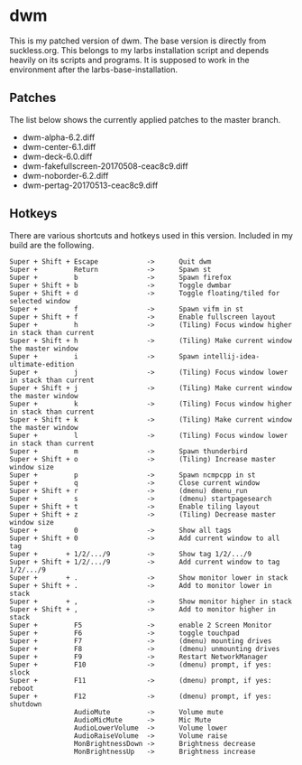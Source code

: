 # dwm
This is my patched version of dwm. The base version is directly from suckless.org.
This belongs to my larbs installation script and depends heavily on its scripts and programs.
It is supposed to work in the environment after the larbs-base-installation.

## Patches
The list below shows the currently applied patches to the master branch.
- dwm-alpha-6.2.diff
- dwm-center-6.1.diff
- dwm-deck-6.0.diff
- dwm-fakefullscreen-20170508-ceac8c9.diff
- dwm-noborder-6.2.diff
- dwm-pertag-20170513-ceac8c9.diff

## Hotkeys
There are various shortcuts and hotkeys used in this version. Included in my build are the following.
```
Super + Shift + Escape            ->      Quit dwm
Super +         Return            ->      Spawn st
Super +         b                 ->      Spawn firefox
Super + Shift + b                 ->      Toggle dwmbar
Super + Shift + d                 ->      Toggle floating/tiled for selected window
Super +         f                 ->      Spawn vifm in st
Super + Shift + f                 ->      Enable fullscreen layout
Super +         h                 ->      (Tiling) Focus window higher in stack than current
Super + Shift + h                 ->      (Tiling) Make current window the master window
Super +         i                 ->      Spawn intellij-idea-ultimate-edition
Super +         j                 ->      (Tiling) Focus window lower in stack than current
Super + Shift + j                 ->      (Tiling) Make current window the master window
Super +         k                 ->      (Tiling) Focus window higher in stack than current
Super + Shift + k                 ->      (Tiling) Make current window the master window
Super +         l                 ->      (Tiling) Focus window lower in stack than current
Super +         m                 ->      Spawn thunderbird
Super + Shift + o                 ->      (Tiling) Increase master window size
Super +         p                 ->      Spawn ncmpcpp in st
Super +         q                 ->      Close current window
Super + Shift + r                 ->      (dmenu) dmenu_run
Super +         s                 ->      (dmenu) startpagesearch
Super + Shift + t                 ->      Enable tiling layout
Super + Shift + z                 ->      (Tiling) Decrease master window size
Super +         0                 ->      Show all tags
Super + Shift + 0                 ->      Add current window to all tag
Super +		  +	1/2/.../9		  ->	  Show tag 1/2/.../9
Super + Shift +	1/2/.../9		  ->	  Add current window to tag 1/2/.../9
Super +		  +	.				  ->	  Show monitor lower in stack
Super + Shift + .				  ->	  Add to monitor lower in stack
Super +		  +	,				  ->	  Show monitor higher in stack
Super + Shift + ,				  ->	  Add to monitor higher in stack
Super +         F5                ->      enable 2 Screen Monitor
Super +         F6                ->      toggle touchpad
Super +         F7                ->      (dmenu) mounting drives
Super +         F8                ->      (dmenu) unmounting drives
Super +         F9                ->      Restart NetworkManager
Super +         F10               ->      (dmenu) prompt, if yes: slock
Super +         F11               ->      (dmenu) prompt, if yes: reboot
Super +         F12               ->      (dmenu) prompt, if yes: shutdown
                AudioMute         ->      Volume mute
                AudioMicMute      ->      Mic Mute
                AudioLowerVolume  ->      Volume lower
                AudioRaiseVolume  ->      Volume raise
                MonBrightnessDown ->      Brightness decrease
                MonBrightnessUp   ->      Brightness increase
```
